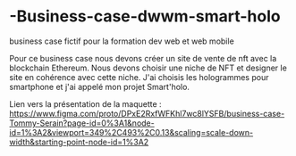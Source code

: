# -Business-case-dwwm-smart-holo
business case fictif pour la formation dev web et web mobile

Pour ce business case nous devons créer un site de vente de nft avec la blockchain Ethereum.
Nous devons choisir une niche de NFT et designer le site en cohérence avec cette niche.
J'ai choisis les hologrammes pour smartphone et j'ai appelé mon projet Smart'holo.

Lien vers la présentation de la maquette : 
https://www.figma.com/proto/DPxE2RxfWFKhl7wc8lYSFB/business-case-Tommy-Serain?page-id=0%3A1&node-id=1%3A2&viewport=349%2C493%2C0.13&scaling=scale-down-width&starting-point-node-id=1%3A2
